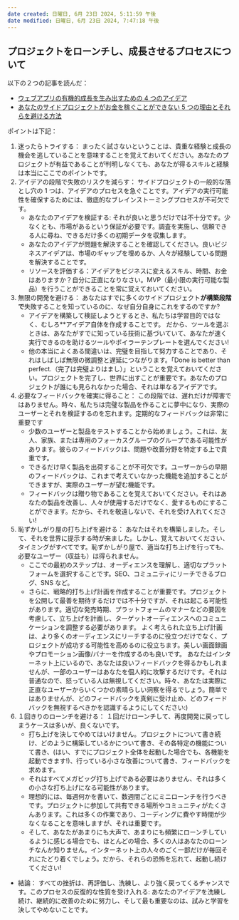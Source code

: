 ```yaml
---
date created: 日曜日, 6月 23日 2024, 5:11:59 午後
date modified: 日曜日, 6月 23日 2024, 7:47:18 午後
---
```


## プロジェクトをローンチし、成長させるプロセスについて

以下の２つの記事を読んだ：

- [ウェブアプリの有機的成長を生み出すための 4 つのアイデア](https://dev.to/alvinscherdin/4-ideas-to-create-organic-growth-for-a-web-app-j9m)
- [あなたのサイドプロジェクトがお金を稼ぐことができない 5 つの理由とそれらを避ける方法](https://dev.to/wasp/5-reasons-why-your-side-projects-fail-to-make-money-and-how-to-avoid-them-4l5m)

ポイントは下記：

1. 迷ったらトライする：
   まったく試さないということは、貴重な経験と成長の機会を逃していることを意味することを覚えておいてください。あなたのプロジェクトが有益であることが判明しなくても、あなたが得るスキルと経験は本当にここでのポイントです。
2. アイデアの段階で失敗のリスクを減らす：
   サイドプロジェクトの一般的な落とし穴の 1 つは、アイデアのプロセスを急ぐことです。アイデアの実行可能性を確保するためには、徹底的なブレインストーミングプロセスが不可欠です。
   - あなたのアイデアを検証する: それが良いと思うだけでは不十分です。少なくとも、市場があるという保証が必要です。調査を実施し、信頼できる人に尋ね、できるだけ多くの初期データを収集します。
   - あなたのアイデアが問題を解決することを確認してください。良いビジネスアイデアは、市場のギャップを埋めるか、人々が経験している問題を解決することです。
   - リソースを評価する：アイデアをビジネスに変えるスキル、時間、お金はありますか？自分に正直になりなさい。MVP（最小限の実行可能な製品）を行うことができることを常に覚えておいてください。
3. 無限の開発を避ける：
   あなたはすでに多くのサイドプロジェクト**が構築段階で**失敗することを知っているのに、なぜ自分自身にこれをするのですか?
   - アイデアを構築して検証しようとするとき、私たちは学習目的ではなく、むしろ\*\*アイデア自体を作成することです。 だから、ツールを選ぶときは、あなたがすでに知っている技術に基づいていて、あなたが速く実行できるのを助けるツールやボイラーテンプレートを選んでください!
   - 他の本当によくある間違いは、完璧を目指して努力することであり、それはしばしば無限の微調整と遅延につながります。「Done is better than perfect.（完了は完璧よりはまし）」ということを覚えておいてください。プロジェクトを完了し、世界に出すことが重要です。あなたのプロジェクトが誰にも見られなかった場合、それは単なるアイデアです。
4. 必要なフィードバックを確実に得ること：
   この段階では、遅れだけが障害ではありません。時々、私たちは完璧な製品を作ることに夢中になり、実際のユーザーとそれを検証するのを忘れます。定期的なフィードバックは非常に重要です
   - 少数のユーザーと製品をテストすることから始めましょう。これは、友人、家族、または専用のフォーカスグループのグループである可能性があります。彼らのフィードバックは、問題や改善分野を特定する上で貴重です。
   - できるだけ早く製品を出荷することが不可欠です。ユーザーからの早期のフィードバックは、これまで考えていなかった機能を追加することができますが、実際のユーザーが望む機能です。
   - フィードバックは贈り物であることを覚えておいてください。それはあなたの製品を改善し、人々が使用するだけでなく、愛するものにすることができます。だから、それを敬遠しないで、それを受け入れてください!
5. 恥ずかしがり屋の打ち上げを避ける：
   あなたはそれを構築しました。そして、それを世界に提示する時が来ました。しかし、覚えておいてください、タイミングがすべてです。恥ずかしがり屋で、適当な打ち上げを行っても、必要なユーザー（収益も）は得られません。
   - ここでの最初のステップは、オーディエンスを理解し、適切なプラットフォームを選択することです。SEO、コミュニティにリーチできるブログ、SNS など。
   - さらに、戦略的打ち上げ計画を作成することが重要です。プロジェクトを公開して最善を期待するだけでは不十分ですが、それは起こる可能性があります。適切な発売時期、プラットフォームのマナーなどの要因を考慮して、立ち上げを計画し、ターゲットオーディエンスへのコミュニケーションを調整する必要があります。
     よく考えられた立ち上げ計画は、より多くのオーディエンスにリーチするのに役立つだけでなく、プロジェクトが成功する可能性を高めるのに役立ちます。美しい画面録画やプロモーション画像/バナーを作成するのも良いです。
     あなたはインターネット上にいるので、あなたは良いフィードバックを得るかもしれませんが、一部のユーザーはあなたを個人的に攻撃するだけです。それは普通なので、怒っている人は無視してください。時々、あなたは実際に正直なユーザーからいくつかの素晴らしい洞察を得るでしょう。簡単ではありませんが、どのフィードバックを真剣に受け止め、どのフィードバックを無視するべきかを認識するようにしてください:)
6. １回きりのローンチを避ける：
   １回だけローンチして、再度開発に戻ってしまうケースは多いが、良くないです。
   - 打ち上げを決してやめてはいけません。プロジェクトについて書き続け、どのように構築しているかについて書き、その各特定の機能について書き、(はい、すでにプロジェクト全体を起動した場合でも、各機能を起動できます!)、行っている小さな改善について書き、フィードバックを求めます。
   - それはすべてメガビッグ打ち上げである必要はありません、それは多くの小さな打ち上げになる可能性があります。
   - 理想的には、毎週何かを書いて、数週間ごとにミニローンチを行うべきです。プロジェクトに参加して共有できる場所やコミュニティがたくさんあります。これは多くの作業であり、コーディングに費やす時間が少なくなることを意味しますが、それは重要です。
   - そして、あなたがあまりにも大声で、あまりにも頻繁にローンチしているように感じる場合でも、ほとんどの場合、多くの人はあなたのローンチなんか知りません。インターネット上の人々のごく一部だけが毎回それにたどり着くでしょう。だから、それらの恐怖を忘れて、起動し続けてください!

- 結論：
  すべての挫折は、再評価し、洗練し、より強く戻ってくるチャンスです。このプロセスの反復的な性質を受け入れる: あなたのアイデアを洗練し続け、継続的に改善のために努力し、そして最も重要なのは、試みと学習を決してやめないことです。
